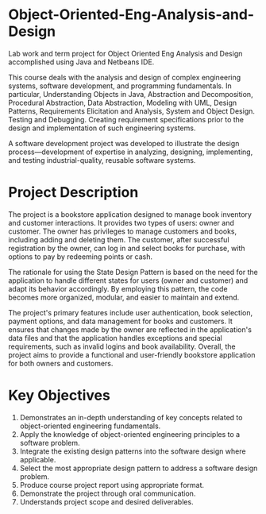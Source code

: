 # Object-Oriented-Eng-Analysis-and-Design

Lab work and term project for Object Oriented Eng Analysis and Design accomplished using Java and Netbeans IDE.

This course deals with the analysis and design of complex engineering systems, software development, and programming fundamentals. In particular, Understanding Objects in Java, Abstraction and Decomposition, Procedural Abstraction, Data Abstraction, Modeling with UML, Design Patterns, Requirements Elicitation and Analysis, System and Object Design. Testing and Debugging. Creating requirement specifications prior to the design and implementation of such engineering systems.

A software development project was developed to illustrate the design process—development of expertise in analyzing, designing, implementing, and testing industrial-quality, reusable software systems. 

# Project Description
The project is a bookstore application designed to manage book inventory and customer interactions. It provides two types of users: owner and customer. The owner has privileges to manage customers and books, including adding and deleting them. The customer, after successful registration by the owner, can log in and select books for purchase, with options to pay by redeeming points or cash.

The rationale for using the State Design Pattern is based on the need for the application to handle different states for users (owner and customer) and adapt its behavior accordingly. By employing this pattern, the code becomes more organized, modular, and easier to maintain and extend.

The project's primary features include user authentication, book selection, payment options, and data management for books and customers. It ensures that changes made by the owner are reflected in the application's data files and that the application handles exceptions and special requirements, such as invalid logins and book availability. Overall, the project aims to provide a functional and user-friendly bookstore application for both owners and customers.

# Key Objectives
1. Demonstrates an in-depth understanding of key concepts related to object-oriented engineering fundamentals.
2. Apply the knowledge of object-oriented engineering principles to a software problem.
3. Integrate the existing design patterns into the software design where applicable.
4. Select the most appropriate design pattern to address a software design problem.
5. Produce course project report using appropriate format.
6. Demonstrate the project through oral communication.
7. Understands project scope and desired deliverables.

